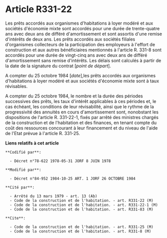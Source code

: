 # Article R331-22

Les prêts accordés aux organismes d'habitations à loyer modéré et aux sociétés d'économie mixte sont accordés pour une durée
de trente-quatre ans avec deux ans de différé d'amortissement et sont assortis d'une remise d'intérêts de deux ans. Les prêts
accordés aux sociétés filiales d'organismes collecteurs de la participation des employeurs à l'effort de construction et aux
autres bénéficiaires mentionnés à l'article R. 331-8 sont accordés pour une durée de vingt-cinq ans avec deux ans de différé
d'amortissement sans remise d'intérêts. Les délais sont calculés à partir de la date de la signature du contrat [*point de
départ*].

A compter du 25 octobre 1984 [*date*],les prêts accordés aux organismes d'habitations à loyer modéré et aux sociétés
d'économie mixte sont à taux révisables.

A compter du 25 octobre 1984, le nombre et la durée des périodes successives des prêts, les taux d'intérêt applicables à ces
périodes et, le cas échéant, les conditions de leur révisabilité, ainsi que le rythme de la progressivité des annuités en
cours d'amortissement sont, nonobstant les dispositions de l'article R. 331-22-1, fixés par arrêté des ministres chargés de
la construction et de l'habitation et des finances, en tenant compte du coût des ressources concourant à leur financement et
du niveau de l'aide de l'Etat prévue à l'article R. 331-25.

**Liens relatifs à cet article**

	**Codifié par**:

	  - Décret n°78-622 1978-05-31 JORF 8 JUIN 1978

	**Modifié par**:

	  - Décret n°84-952 1984-10-25 ART. 1 JORF 26 OCTOBRE 1984

	**Cité par**:

	  - Arrêté du 13 mars 1979 - art. 13 (Ab)
	  - Code de la construction et de l'habitation. - art. R331-22 (M)
	  - Code de la construction et de l'habitation. - art. R331-22-1 (M)
	  - Code de la construction et de l'habitation. - art. R331-83 (M)

	**Cite**:

	  - Code de la construction et de l'habitation. - art. R331-25 (M)
	  - Code de la construction et de l'habitation. - art. R331-8 (M)
